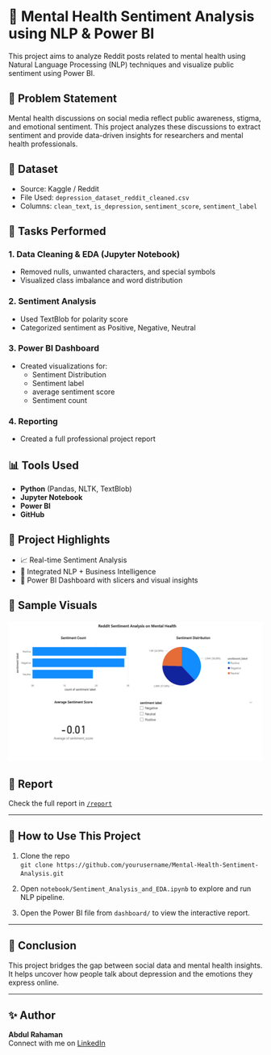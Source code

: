 # 🧠 Mental Health Sentiment Analysis using NLP & Power BI

This project aims to analyze Reddit posts related to mental health using Natural Language Processing (NLP) techniques and visualize public sentiment using Power BI.

## 📌 Problem Statement

Mental health discussions on social media reflect public awareness, stigma, and emotional sentiment. This project analyzes these discussions to extract sentiment and provide data-driven insights for researchers and mental health professionals.

## 📂 Dataset

- Source: Kaggle / Reddit
- File Used: `depression_dataset_reddit_cleaned.csv`
- Columns: `clean_text`, `is_depression`, `sentiment_score`, `sentiment_label`

## 🧪 Tasks Performed

### 1. Data Cleaning & EDA (Jupyter Notebook)
- Removed nulls, unwanted characters, and special symbols
- Visualized class imbalance and word distribution

### 2. Sentiment Analysis
- Used TextBlob for polarity score
- Categorized sentiment as Positive, Negative, Neutral

### 3. Power BI Dashboard
- Created visualizations for:
  - Sentiment Distribution
  - Sentiment label
  - average sentiment score
  - Sentiment count

### 4. Reporting
- Created a full professional project report

## 📊 Tools Used
- **Python** (Pandas, NLTK, TextBlob)
- **Jupyter Notebook**
- **Power BI**
- **GitHub**

## 📎 Project Highlights
- 📈 Real-time Sentiment Analysis
- 📌 Integrated NLP + Business Intelligence
- 📂 Power BI Dashboard with slicers and visual insights

## 📸 Sample Visuals

![Dashboard Screenshot](https://github.com/AbdulR1345/Mental-Health-Sentiment-Analysis/blob/main/Mental-Health-Sentiment-Analysis/images/dashboard_screenshot.png?raw=true)

## 📄 Report
Check the full report in [`/report`](https://github.com/AbdulR1345/Mental-Health-Sentiment-Analysis/blob/main/Mental-Health-Sentiment-Analysis/report/Project_Report_Mental_Health_Sentiment_Analysis.pdf)

---

## 🚀 How to Use This Project

1. Clone the repo  
   `git clone https://github.com/yourusername/Mental-Health-Sentiment-Analysis.git`

2. Open `notebook/Sentiment_Analysis_and_EDA.ipynb` to explore and run NLP pipeline.

3. Open the Power BI file from `dashboard/` to view the interactive report.

---

## 🏁 Conclusion

This project bridges the gap between social data and mental health insights. It helps uncover how people talk about depression and the emotions they express online.

---

## ✨ Author

**Abdul Rahaman**  
Connect with me on [LinkedIn](https://www.linkedin.com/in/abdul-rahaman-14b183320/)
